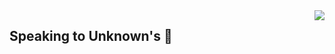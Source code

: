 <img align="right" src="https://github-readme-stats.vercel.app/api?username=jonattanS&show_icons=true&hide=stars&count_private=true&include_all_commits=true" />

## Speaking to Unknown's 🙂
